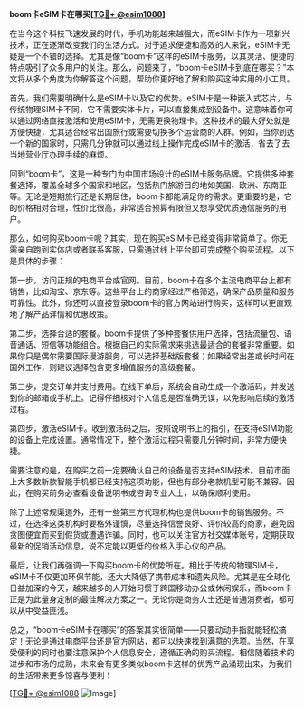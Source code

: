 **boom卡eSIM卡在哪买[[TG💪+ @esim1088](https://t.me/s/esim1088)]**

在当今这个科技飞速发展的时代，手机功能越来越强大，而eSIM卡作为一项新兴技术，正在逐渐改变我们的生活方式。对于追求便捷和高效的人来说，eSIM卡无疑是一个不错的选择。尤其是像“boom卡”这样的eSIM卡服务，以其灵活、便捷的特点吸引了众多用户的关注。那么，问题来了，“boom卡eSIM卡到底在哪买？”本文将从多个角度为你解答这个问题，帮助你更好地了解和购买这种实用的小工具。

首先，我们需要明确什么是eSIM卡以及它的优势。eSIM卡是一种嵌入式芯片，与传统物理SIM卡不同，它不需要实体卡片，可以直接集成到设备中。这意味着你可以通过网络直接激活和使用eSIM卡，无需更换物理卡。这种技术的最大好处就是方便快捷，尤其适合经常出国旅行或需要切换多个运营商的人群。例如，当你到达一个新的国家时，只需几分钟就可以通过线上操作完成eSIM卡的激活，省去了去当地营业厅办理手续的麻烦。

回到“boom卡”，这是一种专门为中国市场设计的eSIM卡服务品牌。它提供多种套餐选择，覆盖全球多个国家和地区，包括热门旅游目的地如美国、欧洲、东南亚等。无论是短期旅行还是长期居住，boom卡都能满足你的需求。更重要的是，它的价格相对合理，性价比很高，非常适合预算有限但又想享受优质通信服务的用户。

那么，如何购买boom卡呢？其实，现在购买eSIM卡已经变得非常简单了。你无需亲自跑到实体店或者联系客服，只需通过线上平台即可完成整个购买流程。以下是具体的步骤：

第一步，访问正规的电商平台或官网。目前，boom卡在多个主流电商平台上都有销售，比如淘宝、京东等。这些平台上的商家经过严格筛选，确保产品质量和服务可靠性。此外，你还可以直接登录boom卡的官方网站进行购买，这样可以更直观地了解产品详情和优惠政策。

第二步，选择合适的套餐。boom卡提供了多种套餐供用户选择，包括流量包、语音通话、短信等功能组合。根据自己的实际需求来挑选最适合的套餐非常重要。如果你只是偶尔需要国际漫游服务，可以选择基础版套餐；如果经常出差或长时间在国外工作，则建议选择包含更多增值服务的高级套餐。

第三步，提交订单并支付费用。在线下单后，系统会自动生成一个激活码，并发送到你的邮箱或手机上。记得仔细核对个人信息是否准确无误，以免影响后续的激活过程。

第四步，激活eSIM卡。收到激活码之后，按照说明书上的指引，在支持eSIM功能的设备上完成设置。通常情况下，整个激活过程只需要几分钟时间，非常方便快捷。

需要注意的是，在购买之前一定要确认自己的设备是否支持eSIM技术。目前市面上大多数新款智能手机都已经支持这项功能，但也有部分老款机型可能不兼容。因此，在购买前务必查看设备说明书或咨询专业人士，以确保顺利使用。

除了上述常规渠道外，还有一些第三方代理机构也提供boom卡的销售服务。不过，在选择这类机构时要格外谨慎，尽量选择信誉良好、评价较高的商家，避免因贪图便宜而买到假货或遭遇诈骗。同时，也可以关注官方社交媒体账号，定期获取最新的促销活动信息，说不定能以更低的价格入手心仪的产品。

最后，让我们再强调一下购买boom卡的优势所在。相比于传统的物理SIM卡，eSIM卡不仅更加环保节能，还大大降低了携带成本和遗失风险。尤其是在全球化日益加深的今天，越来越多的人开始习惯于跨国移动办公或休闲娱乐，而boom卡正是为此量身定制的最佳解决方案之一。无论你是商务人士还是普通消费者，都可以从中受益匪浅。

总之，“boom卡eSIM卡在哪买”的答案其实很简单——只要动动手指就能轻松搞定！无论是通过电商平台还是官方网站，都可以快速找到满意的选项。当然，在享受便利的同时也要注意保护个人信息安全，遵循正确的购买流程。相信随着技术的进步和市场的成熟，未来会有更多类似boom卡这样的优秀产品涌现出来，为我们的生活带来更多惊喜与便利！

[[TG💪+ @esim1088](https://t.me/s/esim1088) ![Image](https://i.postimg.cc/4NQfJmqS/Snipaste-2025-05-13-00-14-12.png)]